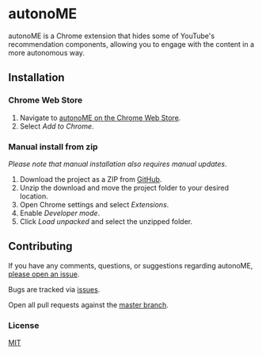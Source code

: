 # autonoME

autonoME is a Chrome extension that hides some of YouTube's recommendation components, allowing you to engage with the content in a more autonomous way.

## Installation

### Chrome Web Store

1. Navigate to [autonoME on the Chrome Web Store](https://chrome.google.com/webstore/detail/autonome/ejffjoifollhhakdacnepnkoidpjkhdg).
2. Select _Add to Chrome_.

### Manual install from zip

_Please note that manual installation also requires manual updates_.

1. Download the project as a ZIP from [GitHub](https://github.com/ryantoddgarza/autonoME).
2. Unzip the download and move the project folder to your desired location.
3. Open Chrome settings and select _Extensions_.
4. Enable _Developer mode_.
5. Click _Load unpacked_ and select the unzipped folder.

## Contributing

If you have any comments, questions, or suggestions regarding autonoME, [please open an issue](https://github.com/ryantoddgarza/autonoME/issues).

Bugs are tracked via [issues](https://github.com/ryantoddgarza/autonoME/issues).

Open all pull requests against the [master branch](https://github.com/ryantoddgarza/autonoME/tree/master).

### License

[MIT](https://github.com/ryantoddgarza/autonoME/blob/master/LICENSE)
